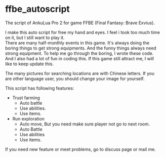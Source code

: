 # ffbe_autoscript
The script of AnkuLua Pro 2 for game FFBE (Final Fantasy: Brave Exvius).

I make this auto script for free my hand and eyes.  I feel i took too much time on it, but I still want to play it.  
There are many half-monthly events in this game.  It's always doing the boring things to get strong equipments.  And the funny things always need strong equipment.
To help me go through the boring, I wrote these code.  And I also had a lot of fun in coding this.  If this game still attract me, I will
like to keep update this.

The many pictures for searching locations are with Chinese letters.  If you are other language user, you should change your image for yourself.

This script has following features:
* Trust farming
  * Auto battle
  * Use abilities.
  * Use items.
* Run exploration
  * Auto move, But you need make sure player not go to next room.
  * Auto Battle
  * Use abilities
  * Use items.

If you need new feature or meet problems, go to discuss page or mail me.
